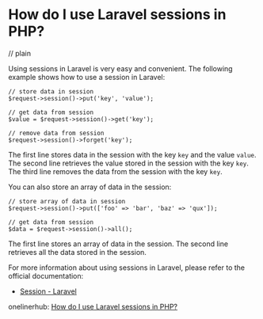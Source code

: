 # How do I use Laravel sessions in PHP?
// plain

Using sessions in Laravel is very easy and convenient. The following example shows how to use a session in Laravel:

```
// store data in session
$request->session()->put('key', 'value');

// get data from session
$value = $request->session()->get('key');

// remove data from session
$request->session()->forget('key');
```

The first line stores data in the session with the key `key` and the value `value`. The second line retrieves the value stored in the session with the key `key`. The third line removes the data from the session with the key `key`.

You can also store an array of data in the session:

```
// store array of data in session
$request->session()->put(['foo' => 'bar', 'baz' => 'qux']);

// get data from session
$data = $request->session()->all();
```

The first line stores an array of data in the session. The second line retrieves all the data stored in the session.

For more information about using sessions in Laravel, please refer to the official documentation:

- [Session - Laravel](https://laravel.com/docs/7.x/session)

onelinerhub: [How do I use Laravel sessions in PHP?](https://onelinerhub.com/php-laravel/how-do-i-use-laravel-sessions-in-php)